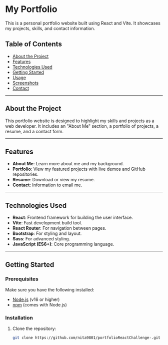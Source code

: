# My Portfolio

This is a personal portfolio website built using React and Vite. It showcases my projects, skills, and contact information.

## Table of Contents

- [About the Project](#about-the-project)
- [Features](#features)
- [Technologies Used](#technologies-used)
- [Getting Started](#getting-started)
- [Usage](#usage)
- [Screenshots](#screenshots)
- [Contact](#contact)

---

## About the Project

This portfolio website is designed to highlight my skills and projects as a web developer. It includes an "About Me" section, a portfolio of projects, a resume, and a contact form.

---

## Features

- **About Me**: Learn more about me and my background.
- **Portfolio**: View my featured projects with live demos and GitHub repositories.
- **Resume**: Download or view my resume.
- **Contact**: Information to email me. 

---

## Technologies Used

- **React**: Frontend framework for building the user interface.
- **Vite**: Fast development build tool.
- **React Router**: For navigation between pages.
- **Bootstrap**: For styling and layout.
- **Sass**: For advanced styling.
- **JavaScript (ES6+)**: Core programming language.

---

## Getting Started

### Prerequisites

Make sure you have the following installed:

- [Node.js](https://nodejs.org/) (v16 or higher)
- [npm](https://www.npmjs.com/) (comes with Node.js)

### Installation

1. Clone the repository:
   ```bash
   git clone https://github.com/nita9801/portfolioReactChallenge-.git